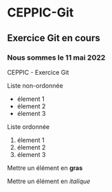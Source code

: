 # CEPPIC-Git
## Exercice Git en cours
### Nous sommes le 11 mai 2022

CEPPIC - Exercice Git

Liste non-ordonnée
- élement 1
- élement 2
- élement 3

Liste ordonnée
1. élement 1
2. élement 2
3. élement 3

Mettre un élément en **gras**

Mettre un élément en *italique*